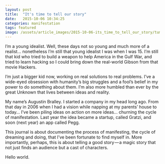 ```yaml
---
layout: post
title:  "It's time to tell our story"
date:   2015-10-06 10:34:25
categories: manifestation
tags: featured
image: /assets/article_images/2015-10-06-its_time_to_tell_our_story/tumblr_nn48ptTW7P1teue7jo1_1280.jpg
---
```

I’m a young idealist. Well, these days not so young and much more of a realist… nonetheless I’m still that young idealist I was when I was 15. I’m still that kid who tried to build a weapon to help America in the Gulf War, and tried to learn hacking so I could bring down the real-world Gibson from that movie Hackers.

I’m just a bigger kid now, working on real solutions to real problems. I’ve a wide-eyed obsession with humanity’s big struggles and a fool’s belief in my power to do something about them. I’m also more humbled than ever by the great Unknown that lives between ideas and reality.

My name’s Augustin Bralley. I started a company in my head long ago. From that day in 2006 when I had a vision while napping at my parents’ house to today… I’ve been piling ideas on action on more ideas… churning the cycle of manifestation. Last year the idea became a startup, called Gratzi, and soon (next year) an app called Pegg.

This journal is about documenting the process of manifesting, the cycle of dreaming and doing, that I’ve been fortunate to find myself in. More importantly, perhaps, this is about telling a good story — a magic story that not just finds an audience but a cast of characters.

Hello world.
